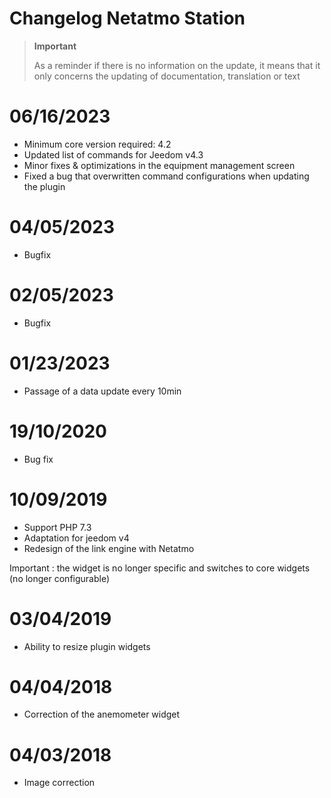 # Changelog Netatmo Station

>**Important**
>
>As a reminder if there is no information on the update, it means that it only concerns the updating of documentation, translation or text

# 06/16/2023

- Minimum core version required: 4.2
- Updated list of commands for Jeedom v4.3
- Minor fixes & optimizations in the equipment management screen
- Fixed a bug that overwritten command configurations when updating the plugin

# 04/05/2023

- Bugfix

# 02/05/2023

- Bugfix

# 01/23/2023

- Passage of a data update every 10min

# 19/10/2020

- Bug fix

# 10/09/2019

- Support PHP 7.3
- Adaptation for jeedom v4
- Redesign of the link engine with Netatmo

Important : the widget is no longer specific and switches to core widgets (no longer configurable)

# 03/04/2019

- Ability to resize plugin widgets

# 04/04/2018

- Correction of the anemometer widget

# 04/03/2018

- Image correction
